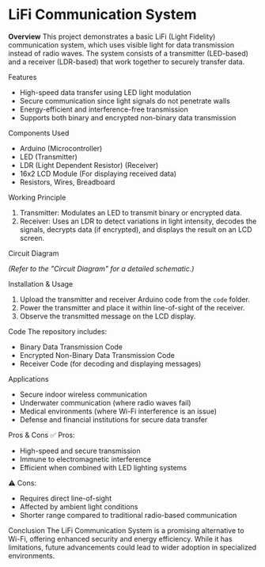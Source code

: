 # LiFi Communication System

 **Overview**
This project demonstrates a basic LiFi (Light Fidelity) communication system, which uses visible light for data transmission instead of radio waves. The system consists of a transmitter (LED-based) and a receiver (LDR-based) that work together to securely transfer data.

 Features
- High-speed data transfer using LED light modulation
- Secure communication since light signals do not penetrate walls
- Energy-efficient and interference-free transmission
- Supports both binary and encrypted non-binary data transmission

 Components Used
- Arduino (Microcontroller)
- LED (Transmitter)
- LDR (Light Dependent Resistor) (Receiver)
- 16x2 LCD Module (For displaying received data)
- Resistors, Wires, Breadboard

 Working Principle
1. Transmitter: Modulates an LED to transmit binary or encrypted data.
2. Receiver: Uses an LDR to detect variations in light intensity, decodes the signals, decrypts data (if encrypted), and displays the result on an LCD screen.

 Circuit Diagram

*(Refer to the "Circuit Diagram" for a detailed schematic.)*

 Installation & Usage
1. Upload the transmitter and receiver Arduino code from the `code` folder.
2. Power the transmitter and place it within line-of-sight of the receiver.
3. Observe the transmitted message on the LCD display.

 Code
The repository includes:
- Binary Data Transmission Code
- Encrypted Non-Binary Data Transmission Code
- Receiver Code (for decoding and displaying messages)

 Applications
- Secure indoor wireless communication
- Underwater communication (where radio waves fail)
- Medical environments (where Wi-Fi interference is an issue)
- Defense and financial institutions for secure data transfer

 Pros & Cons
✅ Pros:
- High-speed and secure transmission
- Immune to electromagnetic interference
- Efficient when combined with LED lighting systems

⚠️ Cons:
- Requires direct line-of-sight
- Affected by ambient light conditions
- Shorter range compared to traditional radio-based communication

 Conclusion
The LiFi Communication System is a promising alternative to Wi-Fi, offering enhanced security and energy efficiency. While it has limitations, future advancements could lead to wider adoption in specialized environments.
